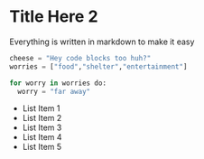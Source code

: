# Title Here 2

Everything is written in markdown to make it easy

```python
cheese = "Hey code blocks too huh?"
worries = ["food","shelter","entertainment"]

for worry in worries do:
  worry = "far away"

```

- List Item 1
- List Item 2
- List Item 3
- List Item 4
- List Item 5


